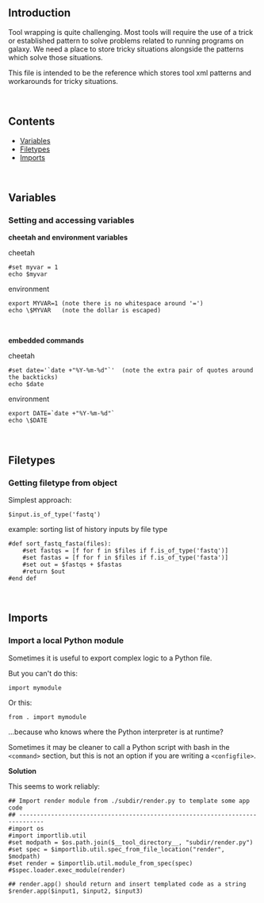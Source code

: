 
## Introduction

Tool wrapping is quite challenging. 
Most tools will require the use of a trick or established pattern to solve problems related to running programs on galaxy. 
We need a place to store tricky situations alongside the patterns which solve those situations.

This file is intended to be the reference which stores tool xml patterns and workarounds for tricky situations.

<br>

## Contents
* [Variables](#variables)
* [Filetypes](#filetypes)
* [Imports](#imports)

<br>

## Variables

### Setting and accessing variables

**cheetah and environment variables**

cheetah

```
#set myvar = 1
echo $myvar  
```


environment
```
export MYVAR=1 (note there is no whitespace around '=')
echo \$MYVAR   (note the dollar is escaped)
```

<br>

**embedded commands**

cheetah 

```
#set date='`date +"%Y-%m-%d"`'  (note the extra pair of quotes around the backticks)
echo $date 
```

environment

```
export DATE=`date +"%Y-%m-%d"`
echo \$DATE
```

<br>

## Filetypes

### Getting filetype from object

Simplest approach:
```
$input.is_of_type('fastq')
```

example: sorting list of history inputs by file type
```
#def sort_fastq_fasta(files):
    #set fastqs = [f for f in $files if f.is_of_type('fastq')]
    #set fastas = [f for f in $files if f.is_of_type('fasta')]
    #set out = $fastqs + $fastas
    #return $out
#end def
```

<br>

## Imports

### Import a local Python module

Sometimes it is useful to export complex logic to a Python file. 

But you can't do this:
```
import mymodule
```

Or this:
```
from . import mymodule
```

...because who knows where the Python interpreter is at runtime?

Sometimes it may be cleaner to call a Python script with bash in the `<command>` section, but this is not an option if you are writing a `<configfile>`.

**Solution**

This seems to work reliably:
```
## Import render module from ./subdir/render.py to template some app code
## -----------------------------------------------------------------------------
#import os
#import importlib.util
#set modpath = $os.path.join($__tool_directory__, "subdir/render.py")
#set spec = $importlib.util.spec_from_file_location("render", $modpath)
#set render = $importlib.util.module_from_spec(spec)
#$spec.loader.exec_module(render)

## render.app() should return and insert templated code as a string
$render.app($input1, $input2, $input3)

```

